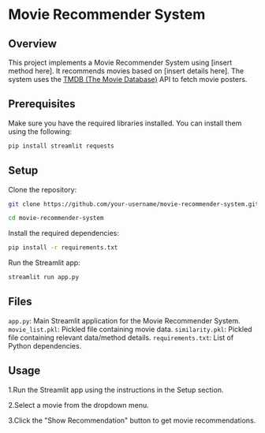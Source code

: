 # Movie Recommender System

## Overview

This project implements a Movie Recommender System using [insert method here]. It recommends movies based on [insert details here]. The system uses the [TMDB (The Movie Database)](https://www.themoviedb.org/) API to fetch movie posters.

## Prerequisites

Make sure you have the required libraries installed. You can install them using the following:

```bash
pip install streamlit requests
```

## Setup

Clone the repository:

```bash
git clone https://github.com/your-username/movie-recommender-system.git
```
```bash
cd movie-recommender-system
```

Install the required dependencies:

```bash
pip install -r requirements.txt
```

Run the Streamlit app:

```bash
streamlit run app.py
```

## Files

`app.py`: Main Streamlit application for the Movie Recommender System.
`movie_list.pkl`: Pickled file containing movie data.
`similarity.pkl`: Pickled file containing relevant data/method details.
`requirements.txt`: List of Python dependencies.

## Usage

1.Run the Streamlit app using the instructions in the Setup section.

2.Select a movie from the dropdown menu.

3.Click the "Show Recommendation" button to get movie recommendations.


















